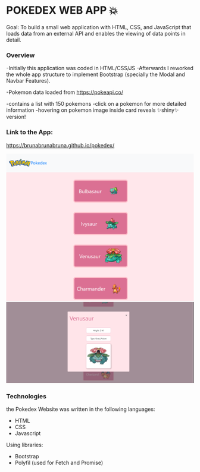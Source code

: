 # POKEDEX WEB APP 💥

Goal: To build a small web application with HTML, CSS, and JavaScript that loads
data from an external API and enables the viewing of data points in detail.

### Overview

-Initially this application was coded in HTML/CSS/JS
-Afterwards I reworked the whole app structure to implement Bootstrap (specially the Modal and Navbar Features).

-Pokemon data loaded from https://pokeapi.co/

-contains a list with 150 pokemons
-click on a pokemon for more detailed information
-hovering on pokemon image inside card reveals ✨shiny✨ version!

### Link to the App:

https://brunabrunabruna.github.io/pokedex/

![screenshot of the pokedex app](./img/pokedex-screenshot1.png)
![screenshot of the pokedex app](./img/pokedex-screenshot2.png)

### Technologies

the Pokedex Website was written in the following languages:

- HTML
- CSS
- Javascript

Using libraries:

- Bootstrap
- Polyfil (used for Fetch and Promise)

